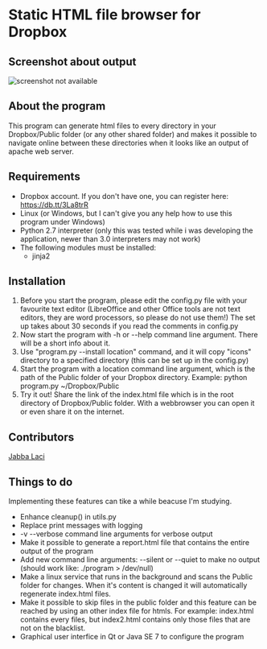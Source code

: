 Static HTML file browser for Dropbox
====================================

Screenshot about output
------------------
![screenshot not available](https://raw.github.com/kisssandoradam/Static-HTML-file-browser-for-Dropbox/master/screenshot.png)

About the program
------------
This program can generate html files to every directory in your Dropbox/Public folder (or any other shared folder) and makes it possible to navigate online between these directories when it looks like an output of apache web server.

Requirements
-------------------
* Dropbox account. If you don't have one, you can register here: https://db.tt/3La8trR
* Linux (or Windows, but I can't give you any help how to use this program under Windows)
* Python 2.7 interpreter (only this was tested while i was developing the application, newer than 3.0 interpreters may not work)
* The following modules must be installed:
  + jinja2

Installation
------------
1. Before you start the program, please edit the config.py file with your favourite text editor (LibreOffice and other Office tools are not text editors, they are word processors, so please do not use them!)
The set up takes about 30 seconds if you read the comments in config.py
2. Now start the program with -h or --help command line argument. There will be a short info about it.
3. Use "program.py --install location" command, and it will copy "icons" directory to a specified directory (this can be set up in the config.py)
4. Start the program with a location command line argument, which is the path of the Public folder of your Dropbox directory. Example: python program.py ~/Dropbox/Public
5. Try it out! Share the link of the index.html file which is in the root directory of Dropbox/Public folder. With a webbrowser you can open it or even share it on the internet.

Contributors
----------------

[Jabba Laci](https://github.com/jabbalaci)


Things to do
------------
Implementing these features can tike a while beacuse I'm studying.
* Enhance cleanup() in utils.py
* Replace print messages with logging
* -v --verbose command line arguments for verbose output
* Make it possible to generate a report.html file that contains the entire output of the program
* Add new command line arguments: --silent or --quiet to make no output (should work like: ./program > /dev/null)
* Make a linux service that runs in the background and scans the Public folder for changes. When it's content is changed it will automatically regenerate index.html files.
* Make it possible to skip files in the public folder and this feature can be reached by using an other index file for htmls. For example: index.html contains every files, but index2.html contains only those files that are not on the blacklist.
* Graphical user interfice in Qt or Java SE 7 to configure the program
